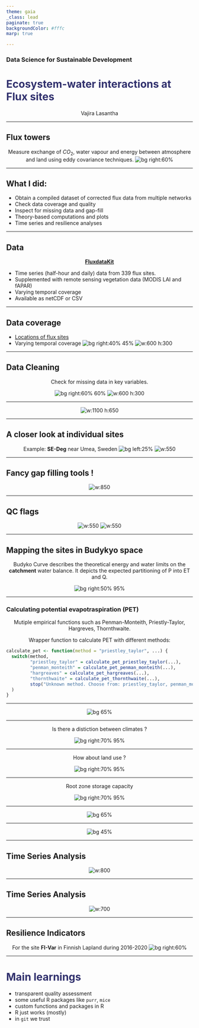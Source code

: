 ```yaml
---
theme: gaia
_class: lead
paginate: true
backgroundColor: #fffc
marp: true

---
```

<style>
title {
  color: red;
}

h1 {
  color:rgb(48, 48, 109);
}
</style>

### Data Science for Sustainable Development

# Ecosystem-water interactions at Flux sites

Vajira Lasantha


---
## Flux towers

Measure exchange of $CO_2$, water vapour and energy between atmosphere and land using eddy covariance techniques.
![bg right:60% ](https://waterforfood.nebraska.edu/-/media/projects/dwfi/resources/2020-annual-report/small/fluxtowers.jpg)

---
## What I did:
- Obtain a compiled dataset of corrected flux data from multiple networks
- Check data coverage and quality
- Inspect for missing data and gap-fill
- Theory-based computations and plots
- Time series and resilience analyses

---
## Data
[**FluxdataKit**](https://zenodo.org/records/14808331)
- Time series (half-hour and daily) data from 339 flux sites.
- Supplemented with remote sensing vegetation data (MODIS LAI and fAPAR)
- Varying temporal coverage
- Available as netCDF or CSV

---
## Data coverage

- [Locations of flux sites](flux_sites_map.html)
- Varying temporal coverage
![bg right:40% 45%](data_sequence.png)
![w:600 h:300](land_cover_distribution.png)

---
## Data Cleaning

Check for missing data in key variables.

![bg right:60% 60%](missing-heatmap.png)
![w:600 h:300](missingness_by_site.png)

---

![w:1100 h:650](missingness_by_variable.png)

---

<style scoped>
p { text-align: center; }
</style>

## A closer look at individual sites
Example: **SE-Deg** near Umea, Sweden
![bg left:25%](SE-Deg.JPG)
![w:550](data-gap-SE-Deg.png)

---

## Fancy gap filling tools !
<style scoped>
p { text-align: center; }
</style>
![w:850](gap-fill-netrad.png)


---
## QC flags

![w:550](QC-SE-Deg-1.png) ![w:550](QC-SE-Deg-2.png)

---

## Mapping the sites in Budykyo space
Budyko Curve describes the theoretical energy
and water limits on the **catchment** water balance. It depicts the expected partitioning of P into ET and Q.

![bg right:50% 95%](budykyo_change.JPG)

---

### Calculating potential evapotraspiration (PET)

Mutiple empirical functions such as Penman-Monteith, Priestly-Taylor, Hargreves, Thornthwaite.

Wrapper function to calculate PET with different methods:
```R
calculate_pet <- function(method = "priestley_taylor", ...) {
  switch(method,
         "priestley_taylor" = calculate_pet_priestley_taylor(...),
         "penman_monteith" = calculate_pet_penman_monteith(...),
         "hargreaves" = calculate_pet_hargreaves(...),
         "thornthwaite" = calculate_pet_thornthwaite(...),
         stop("Unknown method. Choose from: priestley_taylor, penman_monteith, hargreaves, thornthwaite")
  )
}
```

---

![bg 65%](budyko_whole_period.png)

---

Is there a distiction between climates ?

![bg right:70% 95%](budyko_whole_period_koeppen.png)

---

How about land use ?

![bg right:70% 95%](budyko_whole_period_lu.png)

---

Root zone storage capacity

![bg right:70% 95%](budyko_whole_period_whc.png)

---

![bg 65%](budyko_annual_trajectories.png)

---
<!-- _class: lead -->

![bg 45%](baby-cow.jpg)

---

## Time Series Analysis
<style scoped>
p { text-align: center; }
</style>
![w:800](ts-lai-netrad-SE-Deg.png)

---

## Time Series Analysis
<style scoped>
p { text-align: center; }
</style>
![w:700](ts-pre-et-SE-Deg.png)

---
## Resilience Indicators

For the site **FI-Var** in Finnish Lapland during 2016-2020
![bg right:60%](res-1.png)

---

# Main learnings

- transparent quality assessment
- some useful R packages like `purr`, `mice`
- custom functions and packages in R
- R just works (mostly)
- in `git` we trust